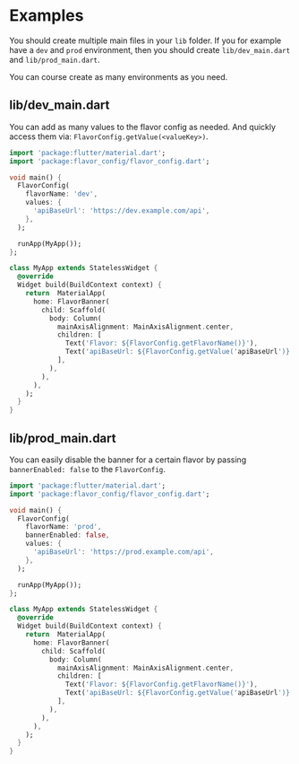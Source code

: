 # Examples

You should create multiple main files in your `lib` folder. If you for example have a `dev` and `prod` environment, then you should create `lib/dev_main.dart` and `lib/prod_main.dart`.

You can course create as many environments as you need.

## lib/dev_main.dart

You can add as many values to the flavor config as needed. And quickly access them via: `FlavorConfig.getValue(<valueKey>)`.

```dart
import 'package:flutter/material.dart';
import 'package:flavor_config/flavor_config.dart';

void main() {
  FlavorConfig(
    flavorName: 'dev',
    values: {
      'apiBaseUrl': 'https://dev.example.com/api',
    },
  );

  runApp(MyApp());
};

class MyApp extends StatelessWidget {
  @override
  Widget build(BuildContext context) {
    return  MaterialApp(
      home: FlavorBanner(
        child: Scaffold(
          body: Column(
            mainAxisAlignment: MainAxisAlignment.center,
            children: [
              Text('Flavor: ${FlavorConfig.getFlavorName()}'),
              Text('apiBaseUrl: ${FlavorConfig.getValue('apiBaseUrl')}'),
            ],
          ),
        ),
      ),
    );
  }
}
```

## lib/prod_main.dart

You can easily disable the banner for a certain flavor by passing `bannerEnabled: false` to the `FlavorConfig`.

```dart
import 'package:flutter/material.dart';
import 'package:flavor_config/flavor_config.dart';

void main() {
  FlavorConfig(
    flavorName: 'prod',
    bannerEnabled: false,
    values: {
      'apiBaseUrl': 'https://prod.example.com/api',
    },
  );

  runApp(MyApp());
};

class MyApp extends StatelessWidget {
  @override
  Widget build(BuildContext context) {
    return  MaterialApp(
      home: FlavorBanner(
        child: Scaffold(
          body: Column(
            mainAxisAlignment: MainAxisAlignment.center,
            children: [
              Text('Flavor: ${FlavorConfig.getFlavorName()}'),
              Text('apiBaseUrl: ${FlavorConfig.getValue('apiBaseUrl')}'),
            ],
          ),
        ),
      ),
    );
  }
}
```
